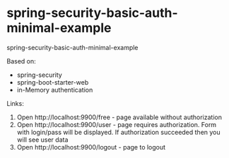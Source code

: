 # spring-security-basic-auth-minimal-example
spring-security-basic-auth-minimal-example

Based on:
- spring-security
- spring-boot-starter-web
- in-Memory authentication

Links:
1) Open http://localhost:9900/free - page available without authorization
2) Open http://localhost:9900/user - page requires authorization. Form with login/pass will be displayed. If authorization succeeded then you will see user data
3) Open http://localhost:9900/logout - page to logout

